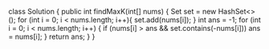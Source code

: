 class Solution {
public int findMaxK(int[] nums) {
Set<Integer> set = new HashSet<>();
for (int i = 0; i < nums.length; i++){
set.add(nums[i]);
}
int ans = -1;
for (int i = 0; i < nums.length; i++) {
if (nums[i] > ans && set.contains(-nums[i]))
ans = nums[i];
}
return ans;
}
}
